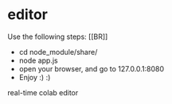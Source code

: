 editor
======

Use the following steps:
[[BR]]
* cd node_module/share/
* node app.js
* open your browser, and go to 127.0.0.1:8080
* Enjoy :) :)

real-time colab editor
